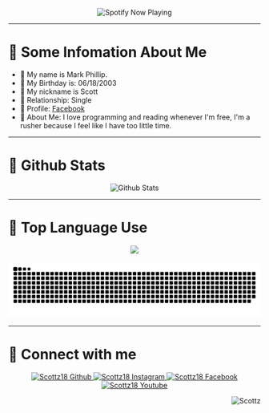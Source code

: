 <p align="center">
    <img src="https://now-playing-on-spotify.vercel.app/api/spotify" alt="Spotify Now Playing" width="350"/></a>
</p>

<hr>

# 👑 Some Infomation About Me

-   👀 My name is Mark Phillip.
-   🎂 My Birthday is: 06/18/2003
-   👑 My nickname is Scott
-   💓 Relationship: Single
-   🌟 Profile: [Facebook](https://www.facebook.com/m.phillip.m)
-   💎 About Me: I love programming and reading whenever I'm free, I'm a rusher because I feel like I have too little time.

<hr>

# 👑 Github Stats

<p align="center">
<img src="https://github-readme-stats.vercel.app/api?username=Scottz18&include_all_commits=true&count_private=true&show_icons=true&custom_title=Nguy%E1%BB%85n%20Th%C3%A1i%20H%E1%BA%A3o%20Stats&line_height=20&title_color=7A7ADB&icon_color=2234AE&text_color=D3D3D3&bg_color=0,000000,130F40" alt = "Github Stats">
</p>

<hr>

# 👑 Top Language Use

<p align="center">
<img src="https://github-readme-stats.vercel.app/api/top-langs/?username=Scottz18&text_color=daf7dc&bg_color=151515">

![](https://github.com/Platane/snk/raw/output/github-contribution-grid-snake.svg)
</p>
    
<hr>

# 👑 Connect with me
<p align="center">
<a href="https://github.com/Scottz18">
  <img alt="Scottz18 Github" width="100" src="https://cdn-icons-png.flaticon.com/512/179/179323.png" />
</a>
<a href="https://www.instagram.com/resshin999/">
  <img alt="Scottz18 Instagram" width="100" src="https://cdn-icons-png.flaticon.com/128/1384/1384063.png" />
</a>
<a href="https://www.facebook.com/m.phillip.m/">
  <img alt="Scottz18 Facebook" width="100" src="https://cdn-icons-png.flaticon.com/128/5968/5968764.png" />
</a>
<a href="https://www.youtube.com/@xavierz7131">
  <img alt="Scottz18 Youtube" width="100" src="https://cdn-icons-png.flaticon.com/128/187/187209.png" />
</a>
<p align="right">
<img src="https://komarev.com/ghpvc/?username=Scottz18&label=Total Visitors&color=0e75b6&style=flat" alt="Scottz" /> </p>
